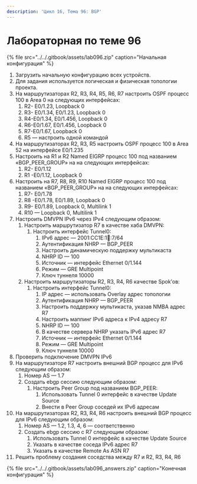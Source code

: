 ```yaml
---
description: 'Цикл 16, Тема 96: BGP'
---
```


# Лабораторная по теме 96

{% file src="../../.gitbook/assets/lab096.zip" caption="Начальная конфигурация" %}

1. Загрузить начальную конфигурацию всех устройств.
2. Для задания используется логическая и физическая топологии проекта.
3. На маршрутизаторах R2, R3, R4, R5, R6, R7 настроить OSPF процесс 100 в Аrea 0 на следующих интерфейсах:
   1. R2- E0/1.23, Loopback 0
   2. R3- E0/1.34, E0/1.23, Loopback 0
   3. R4-E0/1.34, E0/1.456, Loopback 0
   4. R6-E0/1.67, E0/1.456, Loopback 0
   5. R7-E0/1.67, Loopback 0
   6. R5 — настроить одной командой
4. На маршрутизаторах R2, R3, R5 настроить OSPF процесс 100 в Аrea 52 на интерфейсе E0/1.235
5. Настроить на R1 и R2 Named EIGRP процесс 100 под названием «BGP\_PEER\_GROUP» на на следующих интерфейсах:
   1. R2- E0/1.12
   2. R1 -E0/1.12, Loopback 0
6. Настроить на R7, R8, R9, R10 Named EIGRP процесс 100 под названием «BGP\_PEER\_GROUP» на на следующих интерфейсах:
   1. R7- E0/1.78
   2. R8 -E0/1.78, E0/1.89, Loopback 0
   3. R9- E0/1.89, Loopback 0, Multilink 1
   4. R10 — Loopback 0, Multilink 1
7. Настроить DMVPN IPv6 через IPv4 следующим образом:
   1. Настроить маршрутизатор R7 в качестве хаба DMVPN:
      1. Настроить интерфейс Tunnel0:
         1. IPv6 адрес — 2001:CC1E:1:100::7/64
         2. Аутентификация NHRP — BGP\_PEER
         3. Настроить динамическую поддержку мультикаста
         4. NHRP ID — 100
         5. Источник — интерфейс Ethernet 0/1.144
         6. Режим — GRE Multipoint
         7. Ключ туннеля 10000
   2. Настроить маршрутизаторы R2, R3, R4, R6 качеcтве Spok’ов:
      1. Настроить интерфейс Tunnel0:
         1. IP адрес — использовать Overlay адрес топологии
         2. Аутентификация NHRP — BGP\_PEER
         3. Настроить поддержку мультикаста, указав NMBA адрес R7
         4. Настроить маппинг IPv6 адреса к IPv4 адресу R7
         5. NHRP ID — 100
         6. В качестве сервера NHRP указать IPv6 адрес R7
         7. Источник — интерфейс Ethernet 0/1.144
         8. Режим — GRE Multipoint
         9. Ключ туннеля 10000
8. Проверить подключение DMVPN IPv6
9. На маршрутизаторе R7 настроить внешний BGP процесс для IPv6 следующим образом:
   1. Номер AS — 1.7
   2. Создать ebgp сессию следующим образом:
      1. Настроить Peer Group под названием BGP\_PEER:
         1. Использовать Tunnel 0 интерфейс в качестве Update Source
         2. Внести в Peer Group соседей их IPv6 адресам
10. На маршрутизаторах R2, R3, R4, R6 настроить внешний BGP процесс для IPv6 следующим образом:
    1. Номер AS — 1.2, 1.3, 4, 6 — соответственно
    2. Создать ebgp сессию с R7 следующим образом:
       1. Использовать Tunnel 0 интерфейс в качестве Update Source
       2. Указать в качестве соседа IPv6 адрес R7
       3. Указать в качестве Remote As ASN R7
11. Решить проблему создания соседства между R7 и R2, R3, R4, R6

{% file src="../../.gitbook/assets/lab096\_answers.zip" caption="Конечная конфигурация" %}

